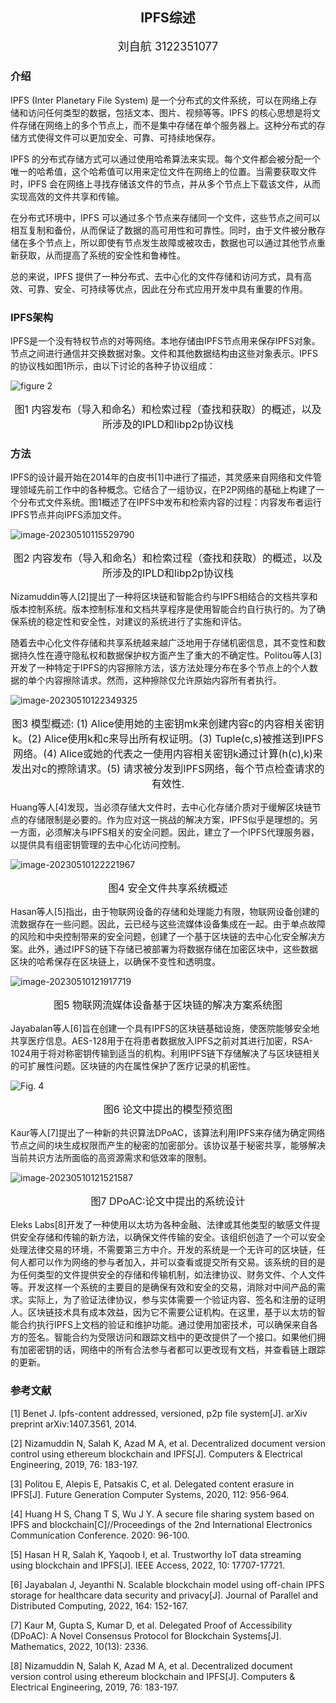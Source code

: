 <h2 align=center>IPFS综述</h2>

<p align=center style="font-size: 18px">刘自航 3122351077</p>

### 介绍

IPFS (Inter Planetary File System) 是一个分布式的文件系统，可以在网络上存储和访问任何类型的数据，包括文本、图片、视频等等。IPFS 的核心思想是将文件存储在网络上的多个节点上，而不是集中存储在单个服务器上。这种分布式的存储方式使得文件可以更加安全、可靠、可持续地保存。

IPFS 的分布式存储方式可以通过使用哈希算法来实现。每个文件都会被分配一个唯一的哈希值，这个哈希值可以用来定位文件在网络上的位置。当需要获取文件时，IPFS 会在网络上寻找存储该文件的节点，并从多个节点上下载该文件，从而实现高效的文件共享和传输。

在分布式环境中，IPFS 可以通过多个节点来存储同一个文件，这些节点之间可以相互复制和备份，从而保证了数据的高可用性和可靠性。同时，由于文件被分散存储在多个节点上，所以即使有节点发生故障或被攻击，数据也可以通过其他节点重新获取，从而提高了系统的安全性和鲁棒性。

总的来说，IPFS 提供了一种分布式、去中心化的文件存储和访问方式，具有高效、可靠、安全、可持续等优点，因此在分布式应用开发中具有重要的作用。

### IPFS架构

IPFS是一个没有特权节点的对等网络。本地存储由IPFS节点用来保存IPFS对象。节点之间进行通信并交换数据对象。文件和其他数据结构由这些对象表示。IPFS的协议栈如图1所示，由以下讨论的各种子协议组成：

![figure 2](./pic/536169_1_En_39_Fig2_HTML.png)

<p align=center style="font-size: 16px">图1 内容发布（导入和命名）和检索过程（查找和获取）的概述，以及所涉及的IPLD和libp2p协议栈</p>

### 方法

IPFS的设计最开始在2014年的白皮书[1]中进行了描述，其灵感来自网络和文件管理领域先前工作中的各种概念。它结合了一组协议，在P2P网络的基础上构建了一个分布式文件系统。图1概述了在IPFS中发布和检索内容的过程：内容发布者运行IPFS节点并向IPFS添加文件。

![image-20230510115529790](./pic/image-20230510115529790.png)



<p align=center style="font-size: 16px">图2 内容发布（导入和命名）和检索过程（查找和获取）的概述，以及所涉及的IPLD和libp2p协议栈</p>



Nizamuddin等人[2]提出了一种将区块链和智能合约与IPFS相结合的文档共享和版本控制系统。版本控制标准和文档共享程序是使用智能合约自行执行的。为了确保系统的稳定性和安全性，对建议的系统进行了实施和评估。

随着去中心化文件存储和共享系统越来越广泛地用于存储机密信息，其不变性和数据持久性在遵守隐私权和数据保护权方面产生了重大的不确定性。Politou等人[3]开发了一种特定于IPFS的内容擦除方法，该方法处理分布在多个节点上的个人数据的单个内容擦除请求。然而，这种擦除仅允许原始内容所有者执行。

![image-20230510122349325](./pic/image-20230510122349325.png)

<p align=center style="font-size: 16px">图3 模型概述: (1) Alice使用她的主密钥mk来创建内容c的内容相关密钥k。(2) Alice使用k和c来导出所有权证明。(3) Tuple(c,s)被推送到IPFS网络。(4) Alice或她的代表之一使用内容相关密钥k通过计算(h(c),k)来发出对c的擦除请求。(5) 请求被分发到IPFS网络，每个节点检查请求的有效性.</p>

Huang等人[4]发现，当必须存储大文件时，去中心化存储介质对于缓解区块链节点的存储限制是必要的。作为应对这一挑战的解决方案，IPFS似乎是理想的。另一方面，必须解决与IPFS相关的安全问题。因此，建立了一个IPFS代理服务器，以提供具有组密钥管理的去中心化访问控制。

![image-20230510122221967](./pic/image-20230510122221967.png)

<p align=center style="font-size: 16px">图4 安全文件共享系统概述</p>

Hasan等人[5]指出，由于物联网设备的存储和处理能力有限，物联网设备创建的流数据存在一些问题。因此，云已经与这些流媒体设备集成在一起。由于单点故障的风险和中央控制带来的安全问题，创建了一个基于区块链的去中心化安全解决方案。此外，通过IPFS的链下存储已被部署为将数据存储在加密区块中，这些数据区块的哈希保存在区块链上，以确保不变性和透明度。

![image-20230510121917719](./pic/image-20230510121917719.png)

<p align=center style="font-size: 16px">图5 物联网流媒体设备基于区块链的解决方案系统图</p>

Jayabalan等人[6]旨在创建一个具有IPFS的区块链基础设施，使医院能够安全地共享医疗信息。AES-128用于在将患者数据放入IPFS之前对其进行加密，RSA-1024用于将对称密钥传输到适当的机构。利用IPFS链下存储解决了与区块链相关的可扩展性问题。区块链的内在属性保护了医疗记录的机密性。

![Fig. 4](./pic/1-s2.0-S0743731522000648-gr004.jpg)

<p align=center style="font-size: 16px">图6 论文中提出的模型预览图</p>

Kaur等人[7]提出了一种新的共识算法DPoAC，该算法利用IPFS来存储为确定网络节点之间的块生成权限而产生的秘密的加密部分。该协议基于秘密共享，能够解决当前共识方法所面临的高资源需求和低效率的限制。

![image-20230510121521587](./pic/image-20230510121521587.png)

<p align=center style="font-size: 16px">图7 DPoAC:论文中提出的系统设计</p>

Eleks Labs[8]开发了一种使用以太坊为各种金融、法律或其他类型的敏感文件提供安全存储和传输的新方法，以确保文件传输的安全。该组织创造了一个可以安全处理法律交易的环境，不需要第三方中介。开发的系统是一个无许可的区块链，任何人都可以作为网络的参与者加入，并可以查看或提交所有交易。该系统的目的是为任何类型的文件提供安全的存储和传输机制，如法律协议、财务文件、个人文件等。开发这样一个系统的主要目的是确保有效和安全的交易，消除对中间产品的需求。实际上，为了验证法律协议，参与实体需要一个验证内容、签名和注册的证明人。区块链技术具有成本效益，因为它不需要公证机构。在这里，基于以太坊的智能合约执行IPFS上文档的验证和维护功能。通过使用加密技术，可以确保来自各方的签名。智能合约为受限访问和跟踪文档中的更改提供了一个接口。如果他们拥有加密密钥的话，网络中的所有合法参与者都可以更改现有文档，并查看链上跟踪的更新。

### 参考文献

[1] Benet J. Ipfs-content addressed, versioned, p2p file system[J]. arXiv preprint arXiv:1407.3561, 2014.

[2] Nizamuddin N, Salah K, Azad M A, et al. Decentralized document version control using ethereum blockchain and IPFS[J]. Computers & Electrical Engineering, 2019, 76: 183-197.

[3] Politou E, Alepis E, Patsakis C, et al. Delegated content erasure in IPFS[J]. Future Generation Computer Systems, 2020, 112: 956-964.

[4] Huang H S, Chang T S, Wu J Y. A secure file sharing system based on IPFS and blockchain[C]//Proceedings of the 2nd International Electronics Communication Conference. 2020: 96-100.

[5] Hasan H R, Salah K, Yaqoob I, et al. Trustworthy IoT data streaming using blockchain and IPFS[J]. IEEE Access, 2022, 10: 17707-17721.

[6] Jayabalan J, Jeyanthi N. Scalable blockchain model using off-chain IPFS storage for healthcare data security and privacy[J]. Journal of Parallel and Distributed Computing, 2022, 164: 152-167.

[7] Kaur M, Gupta S, Kumar D, et al. Delegated Proof of Accessibility (DPoAC): A Novel Consensus Protocol for Blockchain Systems[J]. Mathematics, 2022, 10(13): 2336.

[8] Nizamuddin N, Salah K, Azad M A, et al. Decentralized document version control using ethereum blockchain and IPFS[J]. Computers & Electrical Engineering, 2019, 76: 183-197.
